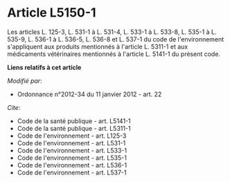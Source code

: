 # Article L5150-1

Les articles L. 125-3, L. 531-1 à L. 531-4, L. 533-1 à L. 533-8, L. 535-1 à L. 535-9, L. 536-1 à L. 536-5, L. 536-8 et L.
537-1 du code de l'environnement s'appliquent aux produits mentionnés à l'article L. 5311-1 et aux médicaments vétérinaires
mentionnés à l'article L. 5141-1 du présent code.

**Liens relatifs à cet article**

_Modifié par_:

  - Ordonnance n°2012-34 du 11 janvier 2012 - art. 22

_Cite_:

  - Code de la santé publique - art. L5141-1
  - Code de la santé publique - art. L5311-1
  - Code de l'environnement - art. L125-3
  - Code de l'environnement - art. L531-1
  - Code de l'environnement - art. L533-1
  - Code de l'environnement - art. L535-1
  - Code de l'environnement - art. L536-1
  - Code de l'environnement - art. L537-1
